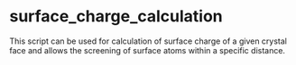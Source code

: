 # surface_charge_calculation
This script can be used for calculation of surface charge of a given crystal face and allows the screening of surface atoms within a specific distance.
